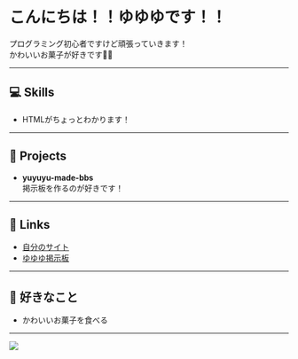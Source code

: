 # こんにちは！！ゆゆゆです！！

プログラミング初心者ですけど頑張っていきます！  
かわいいお菓子が好きです🍬🍰

---

## 💻 Skills
- HTMLがちょっとわかります！

---

## 📝 Projects
- **yuyuyu-made-bbs**  
  掲示板を作るのが好きです！

---

## 🔗 Links
- [自分のサイト](https://yuyuyu-homepage.netlify.app)
- [ゆゆゆ掲示板](https://yuyuyu-made-bbs.onreder.com)

---

## 🍭 好きなこと
- かわいいお菓子を食べる

---

![](https://github-readme-stats.vercel.app/api?username=shiratama-kotone&show_icons=true&theme=tokyonight)
